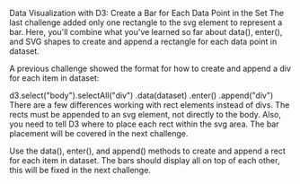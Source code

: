 Data Visualization with D3: Create a Bar for Each Data Point in the Set
The last challenge added only one rectangle to the svg element to represent a bar. Here, you'll combine what you've learned so far about data(), enter(), and SVG shapes to create and append a rectangle for each data point in dataset.

A previous challenge showed the format for how to create and append a div for each item in dataset:

d3.select("body").selectAll("div")
  .data(dataset)
  .enter()
  .append("div")
There are a few differences working with rect elements instead of divs. The rects must be appended to an svg element, not directly to the body. Also, you need to tell D3 where to place each rect within the svg area. The bar placement will be covered in the next challenge.


Use the data(), enter(), and append() methods to create and append a rect for each item in dataset. The bars should display all on top of each other, this will be fixed in the next challenge.
```

```